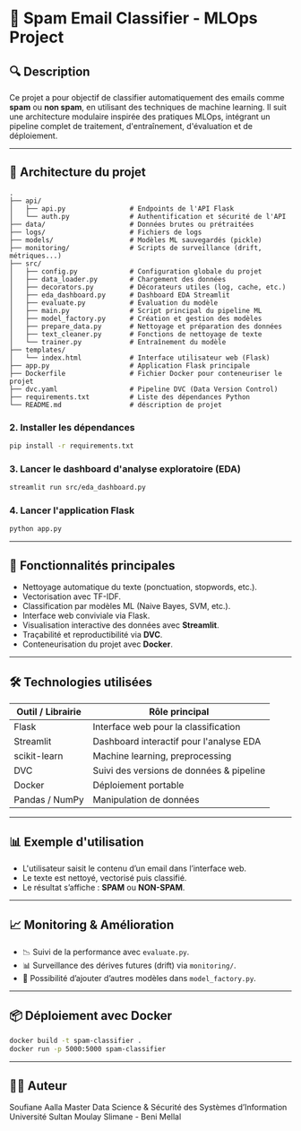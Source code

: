 # 📧 Spam Email Classifier - MLOps Project

## 🔍 Description

Ce projet a pour objectif de classifier automatiquement des emails comme **spam** ou **non spam**, en utilisant des techniques de machine learning. Il suit une architecture modulaire inspirée des pratiques MLOps, intégrant un pipeline complet de traitement, d'entraînement, d'évaluation et de déploiement.

---

## 📁 Architecture du projet

```
.
├── api/
│   ├── api.py                # Endpoints de l'API Flask
│   └── auth.py               # Authentification et sécurité de l'API
├── data/                     # Données brutes ou prétraitées
├── logs/                     # Fichiers de logs
├── models/                   # Modèles ML sauvegardés (pickle)
├── monitoring/               # Scripts de surveillance (drift, métriques...)
├── src/
│   ├── config.py             # Configuration globale du projet
│   ├── data_loader.py        # Chargement des données
│   ├── decorators.py         # Décorateurs utiles (log, cache, etc.)
│   ├── eda_dashboard.py      # Dashboard EDA Streamlit
│   ├── evaluate.py           # Évaluation du modèle
│   ├── main.py               # Script principal du pipeline ML
│   ├── model_factory.py      # Création et gestion des modèles
│   ├── prepare_data.py       # Nettoyage et préparation des données
│   ├── text_cleaner.py       # Fonctions de nettoyage de texte
│   └── trainer.py            # Entraînement du modèle
├── templates/
│   └── index.html            # Interface utilisateur web (Flask)
├── app.py                    # Application Flask principale
├── Dockerfile                # Fichier Docker pour conteneuriser le projet
├── dvc.yaml                  # Pipeline DVC (Data Version Control)
├── requirements.txt          # Liste des dépendances Python
└── README.md                 # déscription de projet
```

### 2. Installer les dépendances

```bash
pip install -r requirements.txt
```

### 3. Lancer le dashboard d'analyse exploratoire (EDA)

```bash
streamlit run src/eda_dashboard.py
```

### 4. Lancer l'application Flask

```bash
python app.py
```

---

## 🧪 Fonctionnalités principales

* Nettoyage automatique du texte (ponctuation, stopwords, etc.).
* Vectorisation avec TF-IDF.
* Classification par modèles ML (Naive Bayes, SVM, etc.).
* Interface web conviviale via Flask.
* Visualisation interactive des données avec **Streamlit**.
* Traçabilité et reproductibilité via **DVC**.
* Conteneurisation du projet avec **Docker**.

---

## 🛠️ Technologies utilisées

| Outil / Librairie | Rôle principal                           |
| ----------------- | ---------------------------------------- |
| Flask             | Interface web pour la classification     |
| Streamlit         | Dashboard interactif pour l'analyse EDA  |
| scikit-learn      | Machine learning, preprocessing          |
| DVC               | Suivi des versions de données & pipeline |
| Docker            | Déploiement portable                     |
| Pandas / NumPy    | Manipulation de données                  |

---

## 📊 Exemple d'utilisation

* L'utilisateur saisit le contenu d’un email dans l’interface web.
* Le texte est nettoyé, vectorisé puis classifié.
* Le résultat s’affiche : **SPAM** ou **NON-SPAM**.

---

## 📈 Monitoring & Amélioration

* 📉 Suivi de la performance avec `evaluate.py`.
* 📊 Surveillance des dérives futures (drift) via `monitoring/`.
* 🔁 Possibilité d’ajouter d’autres modèles dans `model_factory.py`.

---

## 📦 Déploiement avec Docker

```bash
docker build -t spam-classifier .
docker run -p 5000:5000 spam-classifier
```

---

## 👨‍💻 Auteur

Soufiane Aalla
Master Data Science & Sécurité des Systèmes d’Information
Université Sultan Moulay Slimane - Beni Mellal

